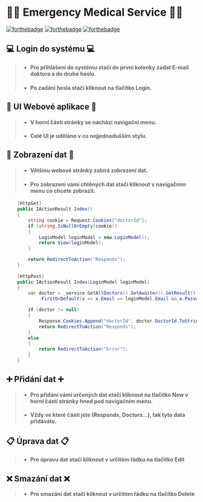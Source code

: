 # 👨‍⚕️ Emergency Medical Service 👨‍⚕️

[![forthebadge](https://forthebadge.com/images/badges/fuck-it-ship-it.svg)](https://forthebadge.com)
[![forthebadge](https://forthebadge.com/images/badges/built-with-love.svg)](https://forthebadge.com)
[![forthebadge](https://forthebadge.com/images/badges/gluten-free.svg)](https://forthebadge.com)

## 💻 Login do systému 💻

> - #### Pro přihlášení do systému stačí do první kolonky zadat E-mail doktora a do druhé heslo.
> - #### Po zadání hesla stačí kliknout na tlačítko Login.

## 🏥 UI Webové aplikace 🏥

> - #### V horní části stránky se nachází navigační menu.
> - #### Celé UI je uděláno v co nejjednodušším stylu.

## 💾 Zobrazení dat 💾

> - #### Většinu webové stránky zabírá zobrazení dat.
> - #### Pro zobrazení vámi chtěných dat stačí kliknout v navigačním menu co chcete zobrazit.

```c#
    [HttpGet]
    public IActionResult Index()
    {
        string cookie = Request.Cookies["doctorId"];
        if (string.IsNullOrEmpty(cookie))
        {
            LoginModel loginModel = new LoginModel();
            return View(loginModel);
        }

        return RedirectToAction("Responds");
    }
    
    [HttpPost]
    public IActionResult Index(LoginModel loginModel)
    {
        var doctor = _service.GetAllDoctors().GetAwaiter().GetResult()
            .FirstOrDefault(x => x.Email == loginModel.Email && x.Password == loginModel.Password);

        if (doctor != null)
        {
            Response.Cookies.Append("doctorId", doctor.DoctorId.ToString());
            return RedirectToAction("Responds");
        }
        else
        {
            return RedirectToAction("Error");
        }
    }
```

## ➕ Přidání dat ➕

> - #### Pro přidání vámi určených dat stačí kliknout na tlačítko **New** v horní částí stránky hned pod navigačním menu.
> - #### Vždy ve které části jste (Responds, Doctors...), tak tyto data přidáváte.

## 📋 Úprava dat 📋

> - #### Pro úpravu dat stačí kliknout v určitém řádku na tlačítko **Edit**

## ❌ Smazání dat ❌

> - #### Pro smazání dat stačí kliknout v určitém řádku na tlačítko **Delete**

